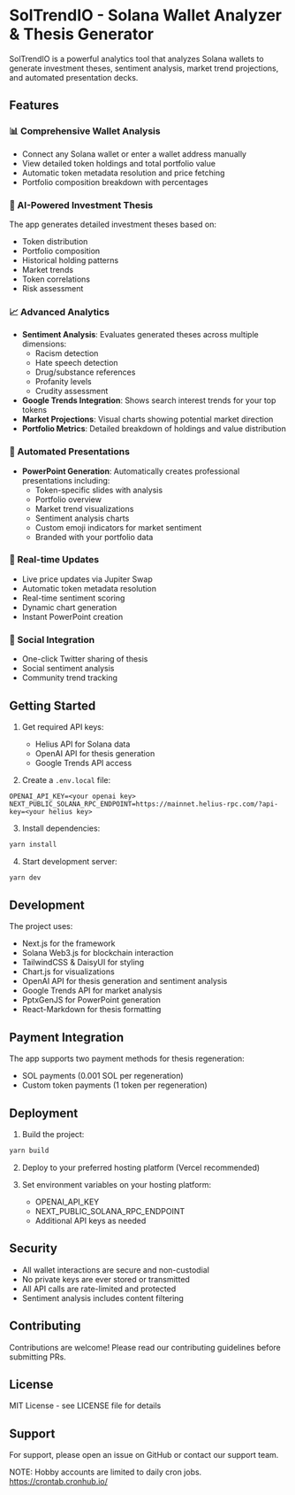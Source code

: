 # SolTrendIO - Solana Wallet Analyzer & Thesis Generator

SolTrendIO is a powerful analytics tool that analyzes Solana wallets to generate investment theses, sentiment analysis, market trend projections, and automated presentation decks.

## Features

### **📊 Comprehensive Wallet Analysis**

- Connect any Solana wallet or enter a wallet address manually
- View detailed token holdings and total portfolio value
- Automatic token metadata resolution and price fetching
- Portfolio composition breakdown with percentages

### **🤖 AI-Powered Investment Thesis**

The app generates detailed investment theses based on:
- Token distribution
- Portfolio composition
- Historical holding patterns
- Market trends
- Token correlations
- Risk assessment

### **📈 Advanced Analytics**

- **Sentiment Analysis**: Evaluates generated theses across multiple dimensions:
  - Racism detection
  - Hate speech detection
  - Drug/substance references
  - Profanity levels
  - Crudity assessment
- **Google Trends Integration**: Shows search interest trends for your top tokens
- **Market Projections**: Visual charts showing potential market direction
- **Portfolio Metrics**: Detailed breakdown of holdings and value distribution

### **🎯 Automated Presentations**

- **PowerPoint Generation**: Automatically creates professional presentations including:
  - Token-specific slides with analysis
  - Portfolio overview
  - Market trend visualizations
  - Sentiment analysis charts
  - Custom emoji indicators for market sentiment
  - Branded with your portfolio data

### **🔄 Real-time Updates**

- Live price updates via Jupiter Swap
- Automatic token metadata resolution
- Real-time sentiment scoring
- Dynamic chart generation
- Instant PowerPoint creation

### **🔗 Social Integration**

- One-click Twitter sharing of thesis
- Social sentiment analysis
- Community trend tracking

## Getting Started

1. Get required API keys:
   - Helius API for Solana data
   - OpenAI API for thesis generation
   - Google Trends API access

2. Create a `.env.local` file:

```
OPENAI_API_KEY=<your openai key>
NEXT_PUBLIC_SOLANA_RPC_ENDPOINT=https://mainnet.helius-rpc.com/?api-key=<your helius key>
```

3. Install dependencies:
```bash
yarn install
```

4. Start development server:
```bash
yarn dev
```

## Development

The project uses:
- Next.js for the framework
- Solana Web3.js for blockchain interaction
- TailwindCSS & DaisyUI for styling
- Chart.js for visualizations
- OpenAI API for thesis generation and sentiment analysis
- Google Trends API for market analysis
- PptxGenJS for PowerPoint generation
- React-Markdown for thesis formatting

## Payment Integration

The app supports two payment methods for thesis regeneration:
- SOL payments (0.001 SOL per regeneration)
- Custom token payments (1 token per regeneration)

## Deployment

1. Build the project:
```bash
yarn build
```

2. Deploy to your preferred hosting platform (Vercel recommended)

3. Set environment variables on your hosting platform:
   - OPENAI_API_KEY
   - NEXT_PUBLIC_SOLANA_RPC_ENDPOINT
   - Additional API keys as needed

## Security

- All wallet interactions are secure and non-custodial
- No private keys are ever stored or transmitted
- All API calls are rate-limited and protected
- Sentiment analysis includes content filtering

## Contributing

Contributions are welcome! Please read our contributing guidelines before submitting PRs.

## License

MIT License - see LICENSE file for details

## Support

For support, please open an issue on GitHub or contact our support team.

NOTE: Hobby accounts are limited to daily cron jobs. https://crontab.cronhub.io/